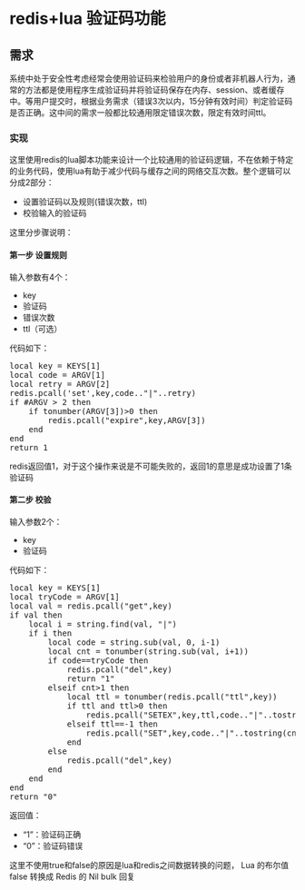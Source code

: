 # redis+lua 验证码功能 #
## 需求 ##
系统中处于安全性考虑经常会使用验证码来检验用户的身份或者非机器人行为，通常的方法都是使用程序生成验证码并将验证码保存在内存、session、或者缓存中。等用户提交时，根据业务需求（错误3次以内，15分钟有效时间）判定验证码是否正确。这中间的需求一般都比较通用限定错误次数，限定有效时间ttl。

### 实现 ###
这里使用redis的lua脚本功能来设计一个比较通用的验证码逻辑，不在依赖于特定的业务代码，使用lua有助于减少代码与缓存之间的网络交互次数。整个逻辑可以分成2部分：
* 设置验证码以及规则(错误次数，ttl)
* 校验输入的验证码

这里分步骤说明：
#### 第一步 设置规则 ####
输入参数有4个：
 * key 
 * 验证码
 * 错误次数
 * ttl（可选）

代码如下：
<pre>
local key = KEYS[1]
local code = ARGV[1]
local retry = ARGV[2]
redis.pcall('set',key,code.."|"..retry)
if #ARGV > 2 then
    if tonumber(ARGV[3])>0 then
        redis.pcall("expire",key,ARGV[3])
    end
end
return 1
</pre>

redis返回值1，对于这个操作来说是不可能失败的，返回1的意思是成功设置了1条验证码

#### 第二步 校验  ####
输入参数2个：
* key
* 验证码

代码如下：
<pre>
local key = KEYS[1]
local tryCode = ARGV[1]
local val = redis.pcall("get",key)
if val then
    local i = string.find(val, "|")
    if i then
        local code = string.sub(val, 0, i-1)
        local cnt = tonumber(string.sub(val, i+1))
        if code==tryCode then
            redis.pcall("del",key)
            return "1"
        elseif cnt>1 then
            local ttl = tonumber(redis.pcall("ttl",key))
            if ttl and ttl>0 then
                redis.pcall("SETEX",key,ttl,code.."|"..tostring(cnt-1))
            elseif ttl==-1 then
                redis.pcall("SET",key,code.."|"..tostring(cnt-1))
            end
        else
            redis.pcall("del",key)
        end
    end
end
return "0"
</pre>

返回值：
* “1”：验证码正确
* “0”：验证码错误

这里不使用true和false的原因是lua和redis之间数据转换的问题， Lua 的布尔值 false 转换成 Redis 的 Nil bulk 回复
